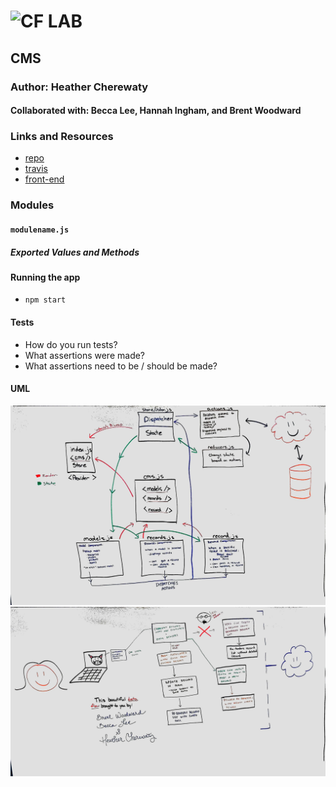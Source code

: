 ![CF](http://i.imgur.com/7v5ASc8.png) LAB
=================================================

## CMS

### Author: Heather Cherewaty

#### Collaborated with:  Becca Lee, Hannah Ingham, and Brent Woodward

### Links and Resources
* [repo](https://github.com/hcherewaty/35-project-cms)
* [travis]()
* [front-end]()

### Modules
#### `modulename.js`
##### Exported Values and Methods





#### Running the app
* `npm start`


#### Tests
* How do you run tests?
* What assertions were made?
* What assertions need to be / should be made?

#### UML
![UML](uml.jpg)
![Data Flow](dataflow.jpg)
